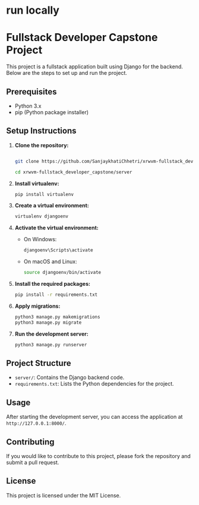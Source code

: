 # run locally 

# Fullstack Developer Capstone Project

This project is a fullstack application built using Django for the backend. Below are the steps to set up and run the project.

## Prerequisites

- Python 3.x
- pip (Python package installer)

## Setup Instructions

1. **Clone the repository:**

    ```bash
    
    git clone https://github.com/SanjaykhatiChhetri/xrwvm-fullstack_developer_capstone.git

    cd xrwvm-fullstack_developer_capstone/server
    ```

2. **Install virtualenv:**

    ```bash
    pip install virtualenv
    ```

3. **Create a virtual environment:**

    ```bash
    virtualenv djangoenv
    ```

4. **Activate the virtual environment:**

    - On Windows:

        ```bash
        djangoenv\Scripts\activate
        ```

    - On macOS and Linux:

        ```bash
        source djangoenv/bin/activate
        ```

5. **Install the required packages:**

    ```bash
    pip install -r requirements.txt
    ```

6. **Apply migrations:**

    ```bash
    python3 manage.py makemigrations
    python3 manage.py migrate
    ```

7. **Run the development server:**

    ```bash
    python3 manage.py runserver
    ```

## Project Structure

- `server/`: Contains the Django backend code.
- `requirements.txt`: Lists the Python dependencies for the project.

## Usage

After starting the development server, you can access the application at `http://127.0.0.1:8000/`.

## Contributing

If you would like to contribute to this project, please fork the repository and submit a pull request.

## License

This project is licensed under the MIT License.
